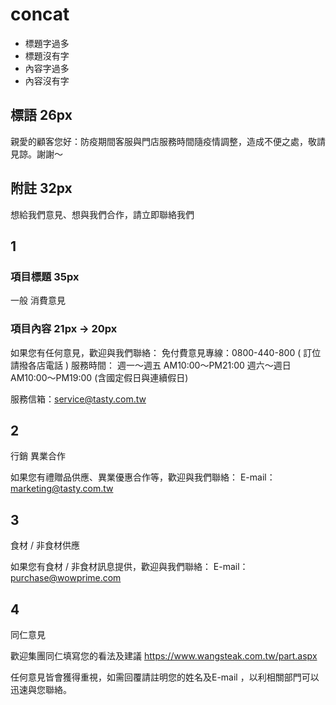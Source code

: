 # concat
- 標題字過多
- 標題沒有字
- 內容字過多
- 內容沒有字
## 標語 26px
親愛的顧客您好：防疫期間客服與門店服務時間隨疫情調整，造成不便之處，敬請見諒。謝謝～

## 附註 32px
想給我們意見、想與我們合作，請立即聯絡我們

## 1
### 項目標題 35px
一般
消費意見 

### 項目內容 21px -> 20px
如果您有任何意見，歡迎與我們聯絡：
免付費意見專線：0800-440-800 ( 訂位請撥各店電話 )
服務時間：
週一～週五 AM10:00～PM21:00
週六～週日 AM10:00～PM19:00 (含國定假日與連續假日)

服務信箱：service@tasty.com.tw

## 2
行銷
異業合作

如果您有禮贈品供應、異業優惠合作等，歡迎與我們聯絡：
E-mail：marketing@tasty.com.tw

## 3
 食材 / 
非食材供應

如果您有食材 / 非食材訊息提供，歡迎與我們聯絡：
E-mail：purchase@wowprime.com

## 4
同仁意見

歡迎集團同仁填寫您的看法及建議
https://www.wangsteak.com.tw/part.aspx

任何意見皆會獲得重視，如需回覆請註明您的姓名及E-mail
，以利相關部門可以迅速與您聯絡。